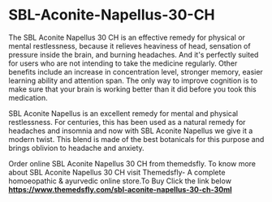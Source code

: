 # SBL-Aconite-Napellus-30-CH

The SBL Aconite Napellus 30 CH is an effective remedy for physical or mental restlessness, because it relieves heaviness of head, sensation of pressure inside the brain, and burning headaches. And it's perfectly suited for users who are not intending to take the medicine regularly. Other benefits include an increase in concentration level, stronger memory, easier learning ability and attention span. The only way to improve cognition is to make sure that your brain is working better than it did before you took this medication.

SBL Aconite Napellus is an excellent remedy for mental and physical restlessness. For centuries, this has been used as a natural remedy for headaches and insomnia and now with SBL Aconite Napellus we give it a modern twist. This blend is made of the best botanicals for this purpose and brings oblivion to headache and anxiety.

Order online SBL Aconite Napellus 30 CH from themedsfly. To know more about SBL Aconite Napellus 30 CH visit Themedsfly- A complete homoeopathic & ayurvedic online store.To Buy Click the link below **https://www.themedsfly.com/sbl-aconite-napellus-30-ch-30ml**
